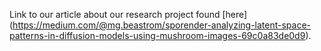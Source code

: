 Link to our article about our research project found [here] (https://medium.com/@mg.beastrom/sporender-analyzing-latent-space-patterns-in-diffusion-models-using-mushroom-images-69c0a83de0d9).
